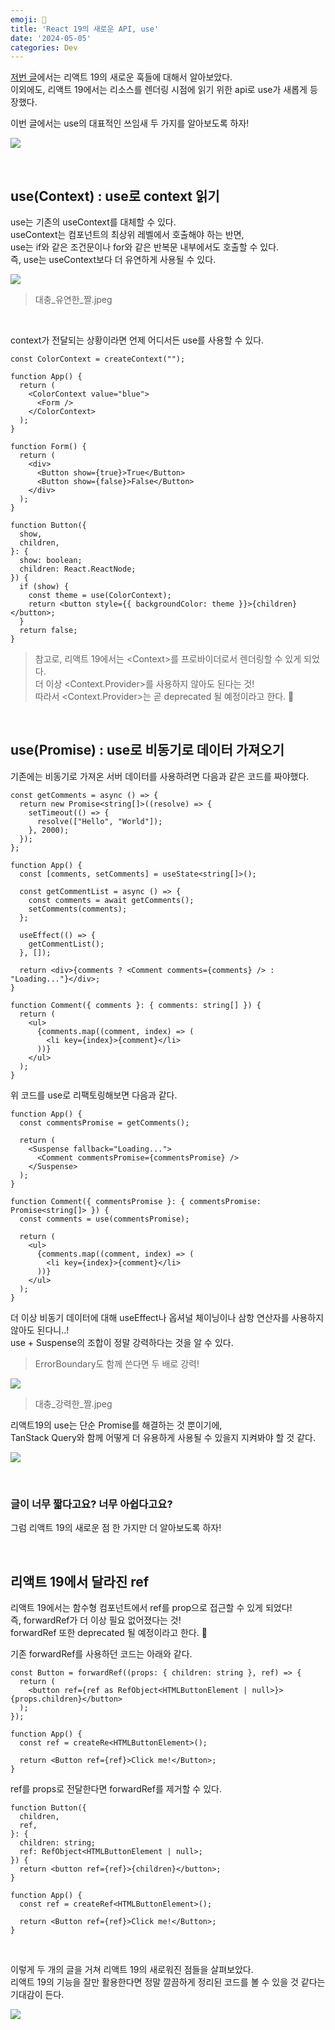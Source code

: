 ```yaml
---
emoji: 🤙
title: 'React 19의 새로운 API, use'
date: '2024-05-05'
categories: Dev
---
```


[저번 글](https://www.jeong-min.com/63-react-19-hooks/)에서는 리액트 19의 새로운 훅들에 대해서 알아보았다.  
이외에도, 리액트 19에서는 리소스를 렌더링 시점에 읽기 위한 api로 use가 새롭게 등장했다.  

이번 글에서는 use의 대표적인 쓰임새 두 가지를 알아보도록 하자!

![](0.jpeg)

&nbsp;

## use(Context) : use로 context 읽기

use는 기존의 useContext를 대체할 수 있다.  
useContext는 컴포넌트의 최상위 레벨에서 호출해야 하는 반면,  
use는 if와 같은 조건문이나 for와 같은 반복문 내부에서도 호출할 수 있다.  
즉, use는 useContext보다 더 유연하게 사용될 수 있다.

![](1.jpeg)
> 대충_유연한_짤.jpeg

&nbsp;

context가 전달되는 상황이라면 언제 어디서든 use를 사용할 수 있다.

```tsx
const ColorContext = createContext("");

function App() {
  return (
    <ColorContext value="blue">
      <Form />
    </ColorContext>
  );
}

function Form() {
  return (
    <div>
      <Button show={true}>True</Button>
      <Button show={false}>False</Button>
    </div>
  );
}

function Button({
  show,
  children,
}: {
  show: boolean;
  children: React.ReactNode;
}) {
  if (show) {
    const theme = use(ColorContext);
    return <button style={{ backgroundColor: theme }}>{children}</button>;
  }
  return false;
}
```

> 참고로, 리액트 19에서는 \<Context>를 프로바이더로서 렌더링할 수 있게 되었다.  
> 더 이상 \<Context.Provider>를 사용하지 않아도 된다는 것!  
> 따라서 \<Context.Provider>는 곧 deprecated 될 예정이라고 한다. 👋

&nbsp;

## use(Promise) : use로 비동기로 데이터 가져오기

기존에는 비동기로 가져온 서버 데이터를 사용하려면 다음과 같은 코드를 짜야했다.

```tsx
const getComments = async () => {
  return new Promise<string[]>((resolve) => {
    setTimeout(() => {
      resolve(["Hello", "World"]);
    }, 2000);
  });
};

function App() {
  const [comments, setComments] = useState<string[]>();

  const getCommentList = async () => {
    const comments = await getComments();
    setComments(comments);
  };

  useEffect(() => {
    getCommentList();
  }, []);

  return <div>{comments ? <Comment comments={comments} /> : "Loading..."}</div>;
}

function Comment({ comments }: { comments: string[] }) {
  return (
    <ul>
      {comments.map((comment, index) => (
        <li key={index}>{comment}</li>
      ))}
    </ul>
  );
}
```

위 코드를 use로 리팩토링해보면 다음과 같다.

```tsx
function App() {
  const commentsPromise = getComments();

  return (
    <Suspense fallback="Loading...">
      <Comment commentsPromise={commentsPromise} />
    </Suspense>
  );
}

function Comment({ commentsPromise }: { commentsPromise: Promise<string[]> }) {
  const comments = use(commentsPromise);

  return (
    <ul>
      {comments.map((comment, index) => (
        <li key={index}>{comment}</li>
      ))}
    </ul>
  );
}
```

더 이상 비동기 데이터에 대해 useEffect나 옵셔널 체이닝이나 삼항 연산자를 사용하지 않아도 된다니..!  
use + Suspense의 조합이 정말 강력하다는 것을 알 수 있다.  
> ErrorBoundary도 함께 쓴다면 두 배로 강력!


![](2.jpeg)
> 대충_강력한_짤.jpeg

리액트19의 use는 단순 Promise를 해결하는 것 뿐이기에,  
TanStack Query와 함께 어떻게 더 유용하게 사용될 수 있을지 지켜봐야 할 것 같다.

![](3.jpeg)

&nbsp;

### 글이 너무 짧다고요? 너무 아쉽다고요?

그럼 리액트 19의 새로운 점 한 가지만 더 알아보도록 하자!

&nbsp;

## 리액트 19에서 달라진 ref

리액트 19에서는 함수형 컴포넌트에서 ref를 prop으로 접근할 수 있게 되었다!  
즉, forwardRef가 더 이상 필요 없어졌다는 것!  
forwardRef 또한 deprecated 될 예정이라고 한다. 👋

기존 forwardRef를 사용하던 코드는 아래와 같다.

```tsx
const Button = forwardRef((props: { children: string }, ref) => {
  return (
    <button ref={ref as RefObject<HTMLButtonElement | null>}>{props.children}</button>
  );
});

function App() {
  const ref = createRe<HTMLButtonElement>();

  return <Button ref={ref}>Click me!</Button>;
}
```

ref를 props로 전달한다면 forwardRef를 제거할 수 있다.

```tsx
function Button({
  children,
  ref,
}: {
  children: string;
  ref: RefObject<HTMLButtonElement | null>;
}) {
  return <button ref={ref}>{children}</button>;
}

function App() {
  const ref = createRef<HTMLButtonElement>();

  return <Button ref={ref}>Click me!</Button>;
}
```

&nbsp;

이렇게 두 개의 글을 거쳐 리액트 19의 새로워진 점들을 살펴보았다.  
리액트 19의 기능을 잘만 활용한다면 정말 깔끔하게 정리된 코드를 볼 수 있을 것 같다는 기대감이 든다.

![](4.jpeg)

```toc
```